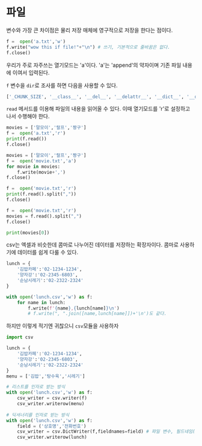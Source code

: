 # 파일

변수와 가장 큰 차이점은 물리 저장 매체에 영구적으로 저장을 한다는 점이다.

```python
f =  open('a.txt','w')
f.write("wow this if file!"+"\n") # 쓰기, 기본적으로 줄바꿈은 없다.
f.close()
```

우리가 주로 자주쓰는 열기모드는 'a'이다. 'a'는 'append'의 약자이며 기존 파일 내용에 이여서 입력된다.

`f` 변수을 `dir`로 조사를 하면 다음을 사용할 수 있다.

```python
['_CHUNK_SIZE', '__class__', '__del__', '__delattr__', '__dict__', '__dir__', '__doc__', '__enter__', '__eq__', '__exit__', '__format__', '__ge__', '__getattribute__', '__getstate__', '__gt__', '__hash__', '__init__', '__init_subclass__', '__iter__', '__le__', '__lt__', '__ne__', '__new__', '__next__', '__reduce__', '__reduce_ex__', '__repr__', '__setattr__', '__sizeof__', '__str__', '__subclasshook__', '_checkClosed', '_checkReadable', '_checkSeekable', '_checkWritable', '_finalizing', 'buffer', 'close', 'closed', 'detach', 'encoding', 'errors', 'fileno', 'flush', 'isatty', 'line_buffering', 'mode', 'name', 'newlines', 'read', 'readable', 'readline', 'readlines', 'reconfigure', 'seek', 'seekable', 'tell', 'truncate', 'writable', 'write', 'write_through', 'writelines']
```

`read` 메서드를 이용해 파일의 내용을 읽어올 수 있다. 이때 열기모드를 'r'로 설정하고 나서 수행해야 한다.

```python
movies = ['말모이','랄프','짱구']
f =  open('a.txt','r')
print(f.read())
f.close()
```



```python
movies = ['말모이','랄프','짱구']
f =  open('movie.txt','a')
for movie in movies:
    f.write(movie+',')
f.close()
```

```python
f =  open('movie.txt','r')
print(f.read().split(","))
f.close()
```

```python
f =  open('movie.txt','r')
movies = f.read().split(",")
f.close()

print(movies[0])
```

csv는 엑셀과 비슷한데 콤마로 나누어진 데이터를 저장하는 확장자이다. 콤마로 사용하기에 데이터를 쉽게 다룰 수 있다.

```python
lunch = {
    '김밥카페':'02-1234-1234',
    '양자강':'02-2345-6803',
    '순남시레기':'02-2322-2324'
}

with open('lunch.csv','w') as f:
    for name in lunch:
        f.write(f'{name},{lunch[name]}\n')
        # f.write(", ".join([name,lunch[name]])+'\n')도 같다.

```
하지만 이렇게 적기엔 귀찮으니 `csv`모듈을 사용하자

```python
import csv

lunch = {
    '김밥카페':'02-1234-1234',
    '양자강':'02-2345-6803',
    '순남시레기':'02-2322-2324'
}
menu = ['김밥','탕수육','시레기']

# 리스트를 인자로 받는 방식
with open('lunch.csv','w') as f:
    csv_writer = csv.writer(f)
    csv_writer.writerow(menu) 
    
# 딕셔너리를 인자로 받는 방식
with open('lunch.csv','w') as f:
	field = ('상호명','전화번호')
    csv_writer = csv.DictWriter(f,fieldnames=field) # 파일 변수, 필드네임(튜플)을 인자로 받음
    csv_writer.writerow(lunch) 
